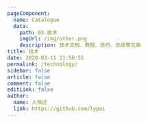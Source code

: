 ```yaml
---
pageComponent:
  name: Catalogue
  data:
    path: 03.技术
    imgUrl: /img/other.png
    description: 技术文档、教程、技巧、总结等文章
title: 技术
date: 2020-03-11 21:50:55
permalink: /technology/
sidebar: false
article: false
comment: false
editLink: false
author:
  name: 人恒过
  link: https://github.com/lypoi
---
```

